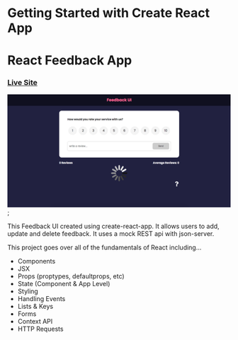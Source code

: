 # Getting Started with Create React App

# React Feedback App

### [Live Site](https://react-feedback-ui1.netlify.app/)

![Feedback UI](./src/components/assets/screenshot.png?raw=true);

This Feedback UI created using create-react-app. It allows users to add, update and delete feedback. It uses a mock REST api with json-server.

This project goes over all of the fundamentals of React including...

- Components
- JSX
- Props (proptypes, defaultprops, etc)
- State (Component & App Level)
- Styling
- Handling Events
- Lists & Keys
- Forms
- Context API
- HTTP Requests
